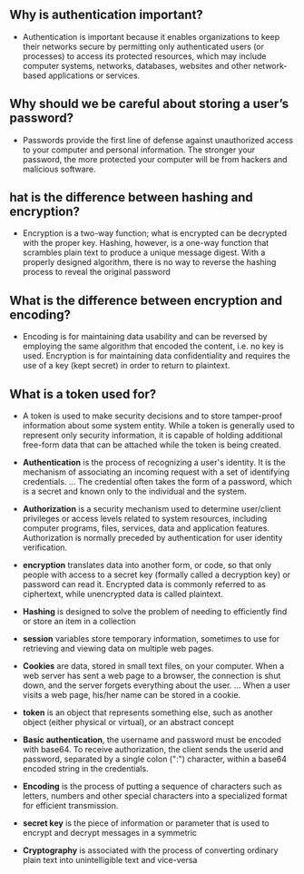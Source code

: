 ## Why is authentication important?
- Authentication is important because it enables organizations to keep their networks secure by permitting only authenticated users (or processes) to access its protected resources, which may include computer systems, networks, databases, websites and other network-based applications or services.


## Why should we be careful about storing a user’s password?
- Passwords provide the first line of defense against unauthorized access to your computer and personal information. The stronger your password, the more protected your computer will be from hackers and malicious software.

## hat is the difference between hashing and encryption?
- Encryption is a two-way function; what is encrypted can be decrypted with the proper key. Hashing, however, is a one-way function that scrambles plain text to produce a unique message digest. With a properly designed algorithm, there is no way to reverse the hashing process to reveal the original password

## What is the difference between encryption and encoding?
- Encoding is for maintaining data usability and can be reversed by employing the same algorithm that encoded the content, i.e. no key is used. Encryption is for maintaining data confidentiality and requires the use of a key (kept secret) in order to return to plaintext.

## What is a token used for?
- A token is used to make security decisions and to store tamper-proof information about some system entity. While a token is generally used to represent only security information, it is capable of holding additional free-form data that can be attached while the token is being created.

*  **Authentication** is the process of recognizing a user's identity. It is the mechanism of associating an incoming request with a set of identifying credentials. ... The credential often takes the form of a password, which is a secret and known only to the individual and the system.


* **Authorization** is a security mechanism used to determine user/client privileges or access levels related to system resources, including computer programs, files, services, data and application features. Authorization is normally preceded by authentication for user identity verification.


*  **encryption** translates data into another form, or code, so that only people with access to a secret key (formally called a decryption key) or password can read it. Encrypted data is commonly referred to as ciphertext, while unencrypted data is called plaintext.

* **Hashing** is designed to solve the problem of needing to efficiently find or store an item in a collection

* **session** variables store temporary information, sometimes to use for retrieving and viewing data on multiple web pages.

* **Cookies** are data, stored in small text files, on your computer. When a web server has sent a web page to a browser, the connection is shut down, and the server forgets everything about the user. ... When a user visits a web page, his/her name can be stored in a cookie.

* **token** is an object that represents something else, such as another object (either physical or virtual), or an abstract concept 

* **Basic authentication**, the username and password must be encoded with base64. To receive authorization, the client sends the userid and password, separated by a single colon (":") character, within a base64 encoded string in the credentials.

* **Encoding** is the process of putting a sequence of characters such as letters, numbers and other special characters into a specialized format for efficient transmission.


* **secret key** is the piece of information or parameter that is used to encrypt and decrypt messages in a symmetric

* **Cryptography** is associated with the process of converting ordinary plain text into unintelligible text and vice-versa



